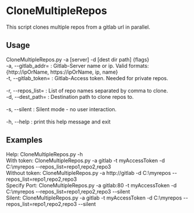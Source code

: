 # CloneMultipleRepos

This script clones multiple repos from a gitlab url in parallel. 

## Usage 

CloneMultipleRepos.py -a [server] -d [dest dir path] {flags} <br>
 -a, --gitlab_addr=    : Gitlab-Server name or ip. Valid formats: {http://ipOrName, https://ipOrName, ip, name} <br>
 -t, --gitlab_token=   : Gitlab-Access token. Needed for private repos. <br>
<br>
 -r, --repos_list=     : List of repo names separated by comma to clone. <br>
 -d, --dest_path=      : Destination path to clone repos to. <br>
<br>
 -s, --silent          : Silent mode - no user interaction. <br>
<br>
 -h, --help            : print this help message and exit <br>


## Examples

  Help:           CloneMultipleRepos.py -h <br>
  With token:     CloneMultipleRepos.py -a gitlab -t myAccessToken -d C:\myrepos --repos_list=repo1,repo2,repo3 <br>
  Without token:  CloneMultipleRepos.py -a http://gitlab -d C:\myrepos --repos_list=repo1,repo2,repo3 <br>
  Specify Port:   CloneMultipleRepos.py -a gitlab:80 -t myAccessToken -d C:\myrepos --repos_list=repo1,repo2,repo3 --silent <br>
  Silent:         CloneMultipleRepos.py -a gitlab -t myAccessToken -d C:\myrepos --repos_list=repo1,repo2,repo3 --silent <br>

